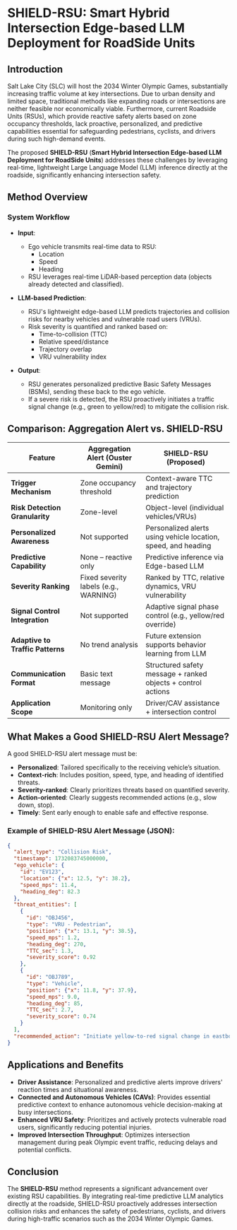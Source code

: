 
# SHIELD-RSU: Smart Hybrid Intersection Edge-based LLM Deployment for RoadSide Units

## Introduction

Salt Lake City (SLC) will host the 2034 Winter Olympic Games, substantially increasing traffic volume at key intersections. Due to urban density and limited space, traditional methods like expanding roads or intersections are neither feasible nor economically viable. Furthermore, current Roadside Units (RSUs), which provide reactive safety alerts based on zone occupancy thresholds, lack proactive, personalized, and predictive capabilities essential for safeguarding pedestrians, cyclists, and drivers during such high-demand events.

The proposed **SHIELD-RSU** (**Smart Hybrid Intersection Edge-based LLM Deployment for RoadSide Units**) addresses these challenges by leveraging real-time, lightweight Large Language Model (LLM) inference directly at the roadside, significantly enhancing intersection safety.

## Method Overview

### System Workflow

- **Input**: 
  - Ego vehicle transmits real-time data to RSU:
    - Location
    - Speed
    - Heading
  - RSU leverages real-time LiDAR-based perception data (objects already detected and classified).

- **LLM-based Prediction**:
  - RSU's lightweight edge-based LLM predicts trajectories and collision risks for nearby vehicles and vulnerable road users (VRUs).
  - Risk severity is quantified and ranked based on:
    - Time-to-collision (TTC)
    - Relative speed/distance
    - Trajectory overlap
    - VRU vulnerability index

- **Output**:
  - RSU generates personalized predictive Basic Safety Messages (BSMs), sending these back to the ego vehicle.
  - If a severe risk is detected, the RSU proactively initiates a traffic signal change (e.g., green to yellow/red) to mitigate the collision risk.

## Comparison: Aggregation Alert vs. SHIELD-RSU

| Feature | Aggregation Alert (Ouster Gemini) | **SHIELD-RSU (Proposed)** |
|--------|-------------------------------|----------------------------|
| **Trigger Mechanism** | Zone occupancy threshold | Context-aware TTC and trajectory prediction |
| **Risk Detection Granularity** | Zone-level | Object-level (individual vehicles/VRUs) |
| **Personalized Awareness** | Not supported | Personalized alerts using vehicle location, speed, and heading |
| **Predictive Capability** | None – reactive only | Predictive inference via Edge-based LLM |
| **Severity Ranking** | Fixed severity labels (e.g., WARNING) | Ranked by TTC, relative dynamics, VRU vulnerability |
| **Signal Control Integration** | Not supported | Adaptive signal phase control (e.g., yellow/red override) |
| **Adaptive to Traffic Patterns** | No trend analysis | Future extension supports behavior learning from LLM |
| **Communication Format** | Basic text message | Structured safety message + ranked objects + control actions |
| **Application Scope** | Monitoring only | Driver/CAV assistance + intersection control |

## What Makes a Good SHIELD-RSU Alert Message?

A good SHIELD-RSU alert message must be:

- **Personalized**: Tailored specifically to the receiving vehicle’s situation.
- **Context-rich**: Includes position, speed, type, and heading of identified threats.
- **Severity-ranked**: Clearly prioritizes threats based on quantified severity.
- **Action-oriented**: Clearly suggests recommended actions (e.g., slow down, stop).
- **Timely**: Sent early enough to enable safe and effective response.

### Example of SHIELD-RSU Alert Message (JSON):

```json
{
  "alert_type": "Collision Risk",
  "timestamp": 1732083745000000,
  "ego_vehicle": {
    "id": "EV123",
    "location": {"x": 12.5, "y": 38.2},
    "speed_mps": 11.4,
    "heading_deg": 82.3
  },
  "threat_entities": [
    {
      "id": "OBJ456",
      "type": "VRU - Pedestrian",
      "position": {"x": 13.1, "y": 38.5},
      "speed_mps": 1.2,
      "heading_deg": 270,
      "TTC_sec": 1.3,
      "severity_score": 0.92
    },
    {
      "id": "OBJ789",
      "type": "Vehicle",
      "position": {"x": 11.8, "y": 37.9},
      "speed_mps": 9.0,
      "heading_deg": 85,
      "TTC_sec": 2.7,
      "severity_score": 0.74
    }
  ],
  "recommended_action": "Initiate yellow-to-red signal change in eastbound lane. Notify vehicle: 'High collision risk with pedestrian at crosswalk. Prepare to stop.'"
}
```

## Applications and Benefits

- **Driver Assistance**: Personalized and predictive alerts improve drivers' reaction times and situational awareness.
- **Connected and Autonomous Vehicles (CAVs)**: Provides essential predictive context to enhance autonomous vehicle decision-making at busy intersections.
- **Enhanced VRU Safety**: Prioritizes and actively protects vulnerable road users, significantly reducing potential injuries.
- **Improved Intersection Throughput**: Optimizes intersection management during peak Olympic event traffic, reducing delays and potential conflicts.

## Conclusion

The **SHIELD-RSU** method represents a significant advancement over existing RSU capabilities. By integrating real-time predictive LLM analytics directly at the roadside, SHIELD-RSU proactively addresses intersection collision risks and enhances the safety of pedestrians, cyclists, and drivers during high-traffic scenarios such as the 2034 Winter Olympic Games.
